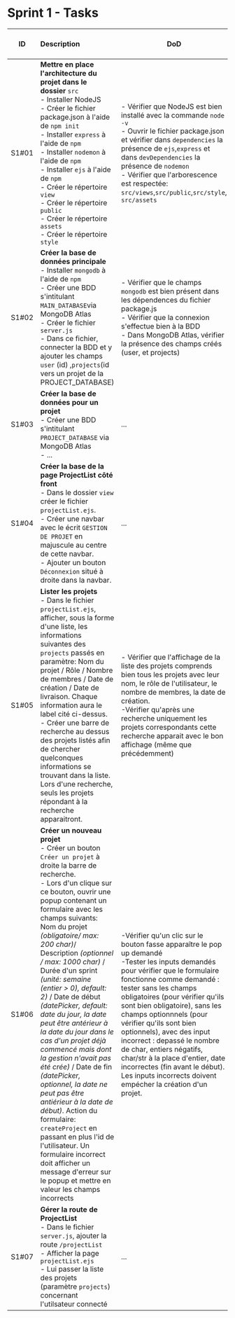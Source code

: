 # Sprint 1 - Tasks



|  ID   | Description                                                  | DoD                                                          | Issues liées (ID) | Dépendances (ID) | Coût (demi-jour/homme) | Etat |
| :---: | :----------------------------------------------------------- | ------------------------------------------------------------ | :---------------: | :--------------: | :--------------------: | :--: |
| S1#01 | **Mettre en place l'architecture du projet** **dans le dossier** `src`<br />- Installer NodeJS<br />- Créer le fichier package.json à l'aide de `npm init`<br />- Installer `express` à l'aide de `npm`<br />- Installer `nodemon` à l'aide de `npm`<br />- Installer `ejs` à l'aide de `npm`<br />- Créer le répertoire `view`<br />- Créer le répertoire `public`<br />- Créer le répertoire `assets`<br />- Créer le répertoire `style` | - Vérifier que NodeJS est bien installé avec la commande `node -v`<br />- Ouvrir le fichier package.json et vérifier dans `dependencies` la présence de `ejs`,`express` et dans `devDependencies` la présence de `nodemon`<br />- Vérifier que l'arborescence est respectée: `src/views`,`src/public`,`src/style`, `src/assets` |      Toutes       |        -         |           1            | DONE |
| S1#02 | **Créer la base de données principale**<br />- Installer `mongodb` à l'aide de `npm`<br />- Créer une BDD s'intitulant `MAIN_DATABASE`via MongoDB Atlas<br />- Créer le fichier `server.js`<br />- Dans ce fichier, connecter la BDD et y ajouter les champs `user` (id) ,`projects`(id vers un projet de la PROJECT_DATABASE) | - Vérifier que le champs `mongodb` est bien présent dans les dépendences du fichier package.js<br />- Vérifier que la connexion s'effectue bien à la BDD<br />- Dans MongoDB Atlas, vérifier la présence des champs créés (user, et projects) |      Toutes       |      S1#01       |           1            | DOING |
| S1#03 | **Créer la base de données pour un projet**<br />- Créer une BDD s'intitulant `PROJECT_DATABASE` via MongoDB Atlas<br />- ... | ...                                                          |        ...        |      S1#01       |           1            | TODO |
| S1#04 | **Créer la base de la page ProjectList** **côté front**<br />- Dans le dossier `view` créer le fichier `projectList.ejs`. <br />- Créer une navbar avec le écrit `GESTION DE PROJET` en majuscule au centre de cette navbar. <br />- Ajouter un bouton `Déconnexion` situé à droite dans la navbar. | ...                                                          |     #01, #02      |        -         |           1            | DONE |
| S1#05 | **Lister les projets**<br />- Dans le fichier `projectList.ejs`, afficher, sous la forme d'une liste, les informations suivantes des `projects` passés en paramètre: Nom du projet / Rôle / Nombre de membres / Date de création / Date de livraison. Chaque information aura le label cité ci-dessus.<br />- Créer une barre de recherche au dessus des projets listés afin de chercher quelconques informations se trouvant dans la liste. Lors d'une recherche, seuls les projets répondant à la recherche apparaitront.<br /> | - Vérifier que l'affichage de la liste des projets comprends bien tous les projets avec leur nom, le rôle de l'utilisateur, le nombre de membres, la date de création. <br /> -Vérifier qu'après une recherche uniquement les projets correspondants cette recherche apparait avec le bon affichage (même que précédemment)|        #02        |      S1#04       |           2            | DOING |
| S1#06 | **Créer un nouveau projet**<br />- Créer un bouton `Créer un projet` à droite la barre de recherche. <br />- Lors d'un clique sur ce bouton, ouvrir une popup contenant un formulaire avec les champs suivants: Nom du projet *(obligatoire/ max: 200 char)*/ Description *(optionnel / max: 1000 char)* /  Durée d'un sprint *(unité: semaine (entier > 0), default: 2)* / Date de début *(datePicker, default: date du jour, la date peut être antérieur à la date du jour dans le cas d'un projet déjà commencé mais dont la gestion n'avait pas été crée)* / Date de fin *(datePicker, optionnel, la date ne peut pas être antiérieur à la date de début)*. Action du formulaire: `createProject` en passant en plus l'id de l'utilisateur. Un formulaire incorrect doit afficher un message d'erreur sur le popup et mettre en valeur les champs incorrects | -Vérifier qu'un clic sur le bouton fasse apparaître le pop up demandé <br /> -Tester les inputs demandés pour vérifier que le formulaire fonctionne comme demandé : tester sans les champs obligatoires (pour vérifier qu'ils sont bien obligatoire), sans les champs optionnnels (pour vérifier qu'ils sont bien optionnels), avec des input incorrect : depassé le nombre de char, entiers négatifs, char/str à la place d'entier, date incorrectes (fin avant le début). Les inputs incorrects doivent empécher la création d'un projet.             |        #01        |      S1#04       |           3            | TODO |
| S1#07 | **Gérer la route de ProjectList**<br />- Dans le fichier `server.js`, ajouter la route `/projectList`<br />- Afficher la page `projectList.ejs`<br />- Lui passer la liste des projets (paramètre `projects`) concernant l'utilsateur connecté | ...                                                          |        #02        |      S1#03       |           2            | DOING |

